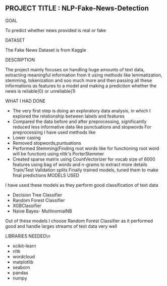 ## PROJECT TITLE : NLP-Fake-News-Detection

GOAL

To predict whether news provided is real or fake

DATASET

The Fake News Dataset is from Kaggle

DESCRIPTION

The project mainly focuses on handling huge amounts of text data, extracting meaningful information from it using methods like lemmatization, stemming, tokenization and soo much more and then passing all these informations as features to a model and making a prediction whether the news is reliable(0) or unreliable(1)

WHAT I HAD DONE

* The very first step is doing an exploratory data analysis, in which I explored the relationship between labels and features
* Compared the data before and after preprocessing, significantly reduced less informative data like punctuations and stopwords
For preprocessing I have used methods like
* Lower casing
* Removed stopwords,puntuations
* Performed Stemming(Finding root words like for functioning root word will be function) using nltk's PorterStemmer
* Created sparse matrix using CountVectorizer for vocab size of 6000 features using bag of words and n-grams to extract more details
Train/Test Validation splits
Finally trained models, tuned them to make final predictions
MODELS USED

I have used these models as they perform good classification of text data

* Decision Tree Classifier
* Random Forest Classifier
* XGBClassifier
* Naive Bayes- MultinomialNB

Out of these models I choose Random Forest Classifier as it performed good and handle larges streams of text data very well

LIBRARIES NEEDED\n

* scikit-learn
* nltk
* wordcloud
* matplotlib
* seaborn
* pandas
* numpy
